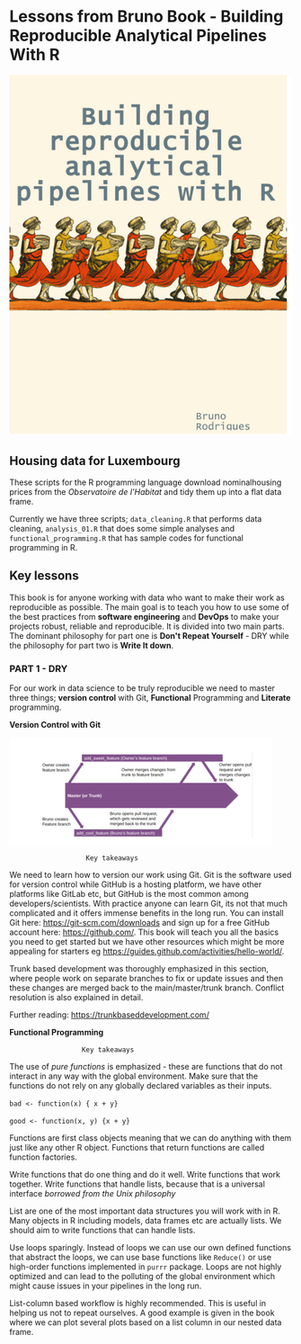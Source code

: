 # Lessons from Bruno Book - Building   Reproducible Analytical Pipelines With R
![](images/bcover.png)

## Housing data for Luxembourg

These scripts for the R programming language download nominalhousing prices from the _Observatoire de l'Habitat_ and tidy them up into a flat data frame.

Currently we have three scripts; ```data_cleaning.R``` that performs data cleaning, ```analysis_01.R``` that does some simple analyses and ```functional_programming.R``` that has sample codes for functional programming in R.

## Key lessons

This book is for anyone working with data who want to make their work as reproducible as possible. The main goal is to teach you how to use some of the best practices from **software engineering** and **DevOps** to make your projects robust, reliable and reproducible. It is divided into two main parts. The dominant philosophy for part one is **Don't Repeat Yourself** - DRY while the philosophy for part two is **Write It down**.

### PART 1 - DRY

For our work in data science to be truly reproducible we need to master three things; **version control** with Git, **Functional** Programming and **Literate** programming.

**Version Control with Git**

![](images/conflicts.png)

                       Key takeaways

We need to learn how to version our work using Git. Git is the software used for version control while GitHub is a hosting platform, we have other platforms like GitLab etc, but GitHub is the most common among developers/scientists. With practice anyone can learn Git, its not that much complicated and it offers immense benefits in the long run. You can install Git here: https://git-scm.com/downloads and sign up for a free GitHub account here: https://github.com/. This book will teach you all the basics you need to get started but we have other resources which might be more appealing for starters eg https://guides.github.com/activities/hello-world/.

Trunk based development was thoroughly emphasized in this section, where people work on separate branches to fix or update issues and then these changes are merged back to the main/master/trunk branch. Conflict resolution is also explained in detail.

Further reading: https://trunkbaseddevelopment.com/

**Functional Programming**

                      Key takeaways

The use of _pure functions_ is emphasized - these are functions that do not interact in any way with the global environment. Make sure that the functions do not rely on any globally declared variables as their inputs.

```bad <- function(x) { x + y}```

```good <- function(x, y) {x + y}```

Functions are first class objects meaning that we can do anything with them just like any other R object.
Functions that return functions are called function factories.

Write functions that do one thing and do it well. Write functions that work together. Write functions that handle lists, because that is a universal interface  _borrowed from the Unix philosophy_

List are one of the most important data structures you will work with in R. Many objects in R including models, data frames etc are actually lists. We should aim to write functions that can handle lists.

Use loops sparingly. Instead of loops we can use our own defined functions that abstract the loops, we can use base functions like ```Reduce()``` or use high-order functions implemented in ```purrr``` package. Loops are not highly optimized and can lead to the polluting of the global environment which might cause issues in your pipelines in the long run.

List-column based workflow is highly recommended. This is useful in helping us not to repeat ourselves. A good example is given in the book where we can plot several plots based on a list column in our nested data frame.